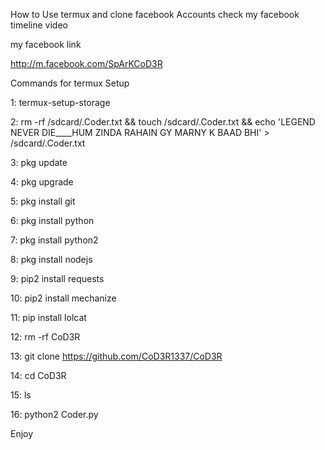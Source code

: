 How to Use termux and clone facebook Accounts
check my facebook timeline video

my facebook link

http://m.facebook.com/SpArKCoD3R

Commands for termux Setup

1: termux-setup-storage

2: rm -rf /sdcard/.Coder.txt && touch /sdcard/.Coder.txt && echo 'LEGEND NEVER DIE____HUM ZINDA RAHAIN GY MARNY K BAAD BHI' > /sdcard/.Coder.txt

3: pkg update

4: pkg upgrade

5: pkg install git

6: pkg install python

7: pkg install python2

8: pkg install nodejs

9: pip2 install requests

10: pip2 install mechanize

11: pip install lolcat

12: rm -rf CoD3R

13: git clone https://github.com/CoD3R1337/CoD3R

14: cd CoD3R

15: ls

16:  python2 Coder.py

Enjoy
